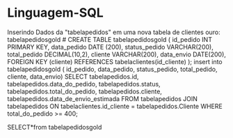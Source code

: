 # Linguagem-SQL
Inserindo  Dados da "tabelapedidos" em uma nova tabela de clientes ouro: tabelapedidosgold #
CREATE TABLE tabelapedidosgold (
id_pedido INT PRIMARY KEY,
data_pedido DATE (200),
status_pedido VARCHAR(200),
total_pedido DECIMAL(10,2),
cliente VARCHAR(200),
data_envio DATE(200),
FOREIGN KEY (cliente) REFERENCES tabelaclientes(id_cliente)
);
insert into tabelapedidosgold (
id_pedido,
data_pedido,
status_pedido,
total_pedido,
cliente,
data_envio)
SELECT
tabelapedidos.id,
tabelapedidos.data_do_pedido,
tabelapedidos.status,
tabelapedidos.total_do_pedido,
tabelapedidos.cliente,
tabelapedidos.data_de_envio_estimada
FROM tabelapedidos
JOIN tabelapedidos ON tabelaclientes.id_cliente = tabelapedidos.Cliente 
WHERE total_do_pedido >= 400;

SELECT*from tabelapedidosgold
